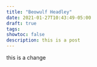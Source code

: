 ```yaml
---
title: "Beowulf Headley"
date: 2021-01-27T10:43:49-05:00
draft: true
tags:
showtoc: false
description: this is a post
---
```

this is a change
